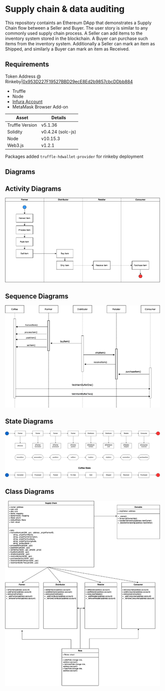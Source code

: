 # Supply chain & data auditing

This repository containts an Ethereum DApp that demonstrates a Supply Chain flow between a Seller and Buyer. The user story is similar to any commonly used supply chain process. A Seller can add items to the inventory system stored in the blockchain. A Buyer can purchase such items from the inventory system. Additionally a Seller can mark an item as Shipped, and similarly a Buyer can mark an item as Received.

## Requirements

Token Address @ Rinkeby|[0x953D227F19527BBD29ecE8Ed2b9857cbcDDbb884](https://rinkeby.etherscan.io/address/0x953D227F19527BBD29ecE8Ed2b9857cbcDDbb884)

* Truffle
* Node
* [Infura Account](https://infura.io/)
* MetaMask Browser Add-on

Asset|Details
---|---
Truffle Version|v5.1.36
Solidity|v0.4.24 (solc-js)
Node|v10.15.3
Web3.js|v1.2.1
Packages added `truffle-hdwallet-provider` for rinkeby deployment

## Diagrams

## Activity Diagrams

![activity](graphs/Activity.png)

## Sequence Diagrams

![sequence](graphs/Sequence.png)

## State Diagrams

![state](graphs/State.png)

## Class Diagrams

![class](graphs/Class.png)
